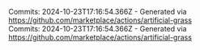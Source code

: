 Commits: 2024-10-23T17:16:54.366Z - Generated via https://github.com/marketplace/actions/artificial-grass
<br>
Commits: 2024-10-23T17:16:54.366Z - Generated via https://github.com/marketplace/actions/artificial-grass
<br>
